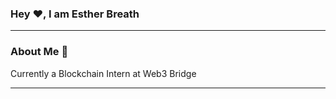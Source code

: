 ### Hey ♥, I am Esther Breath

<hr />

### About Me 🚀
Currently a Blockchain Intern at Web3 Bridge
 


  <hr>


  
  
  
  
  
  
  
  
  
  
  
  
  
  
  
  
  
